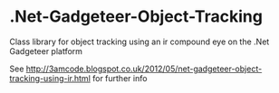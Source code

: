.Net-Gadgeteer-Object-Tracking
==============================

Class library for object tracking using an ir compound eye on the .Net Gadgeteer platform

See http://3amcode.blogspot.co.uk/2012/05/net-gadgeteer-object-tracking-using-ir.html for further info